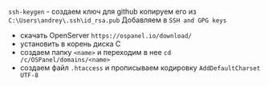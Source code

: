 `ssh-keygen` - создаем ключ для github
копируем его из `C:\Users\andrey\.ssh\id_rsa.pub`
Добавляем в `SSH and GPG keys`
- скачать OpenServer
`https://ospanel.io/download/`
- установить в корень диска C
- создаем папку `<name>` и переходим в нее 
`cd /c/OSPanel/domains/<name>`
- создаем файл `.htaccess` и прописываем кодировку `AddDefaultCharset UTF-8`
